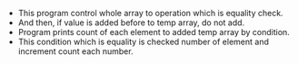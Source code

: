 - This program control whole array to operation which is equality check.
- And then, if value is added before to temp array, do not add.
- Program prints count of each element to added temp array by condition.
- This condition which is equality is checked number of element and increment count each number.